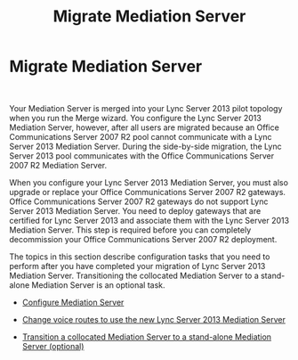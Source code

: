 ﻿---
title: Migrate Mediation Server
TOCTitle: Migrate Mediation Server
ms:assetid: b0b77121-2c8f-413e-b276-dbf1038361d3
ms:mtpsurl: https://technet.microsoft.com/en-us/library/JJ205173(v=OCS.15)
ms:contentKeyID: 48185117
ms.date: 07/23/2014
mtps_version: v=OCS.15
---

# Migrate Mediation Server

 


Your Mediation Server is merged into your Lync Server 2013 pilot topology when you run the Merge wizard. You configure the Lync Server 2013 Mediation Server, however, after all users are migrated because an Office Communications Server 2007 R2 pool cannot communicate with a Lync Server 2013 Mediation Server. During the side-by-side migration, the Lync Server 2013 pool communicates with the Office Communications Server 2007 R2 Mediation Server.

When you configure your Lync Server 2013 Mediation Server, you must also upgrade or replace your Office Communications Server 2007 R2 gateways. Office Communications Server 2007 R2 gateways do not support Lync Server 2013 Mediation Server. You need to deploy gateways that are certified for Lync Server 2013 and associate them with the Lync Server 2013 Mediation Server. This step is required before you can completely decommission your Office Communications Server 2007 R2 deployment.

The topics in this section describe configuration tasks that you need to perform after you have completed your migration of Lync Server 2013 Mediation Server. Transitioning the collocated Mediation Server to a stand-alone Mediation Server is an optional task.

  - [Configure Mediation Server](configure-mediation-server.md)

  - [Change voice routes to use the new Lync Server 2013 Mediation Server](change-voice-routes-to-use-the-new-lync-server-2013-mediation-server.md)

  - [Transition a collocated Mediation Server to a stand-alone Mediation Server (optional)](transition-a-collocated-mediation-server-to-a-stand-alone-mediation-server-optional.md)

